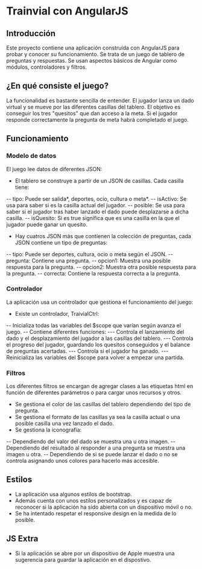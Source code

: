 # Trainvial con AngularJS

## Introducción

Este proyecto contiene una aplicación construída con AngularJS para probar y conocer su funcionamiento. 
Se trata de un juego de tablero de preguntas y respuestas.
Se usan aspectos básicos de Angular como módulos, controladores y filtros.


## ¿En qué consiste el juego?

La funcionalidad es bastante sencilla de entender. El jugador lanza un dado virtual y se mueve por las diferentes casillas del tablero.
El objetivo es conseguir los tres "quesitos" que dan acceso a la meta.
Si el jugador responde correctamente la pregunta de meta habrá completado el juego.

## Funcionamiento

### Modelo de datos

El juego lee datos de diferentes JSON:

- El tablero se construye a partir de un JSON de casillas. Cada casilla tiene:

-- tipo: Puede ser salida*, deportes, ocio, cultura o meta*.
-- isActivo: Se usa para saber si es la casilla actual del jugador.
-- posible: Se usa para saber si el jugador tras haber lanzado el dado puede desplazarse a dicha casilla.
-- isQuesito: Si es true significa que es una casilla en la que el jugador puede ganar un quesito.

- Hay cuatros JSON más que contienen la colección de preguntas, cada JSON contiene un tipo de preguntas:

-- tipo: Puede ser deportes, cultura, ocio o meta según el JSON.
-- pregunta: Contiene una pregunta.
-- opcion1: Muestra una posible respuesta para la pregunta.
-- opcion2: Muestra otra posible respuesta para la pregunta.
-- correcta: Contiene la respuesta correcta a la pregunta.

### Controlador

La aplicación usa un controlador que gestiona el funcionamiento del juego:

- Existe un controlador, TraivialCtrl:

-- Inicializa todas las variables del $scope que varían según avanza el juego.
-- Contiene diferentes funciones:
--- Controla el lanzamiento del dado y el desplazamiento del jugador a las casillas del tablero.
--- Controla el progreso del jugador, guardando los quesitos conseguidos y el balance de preguntas acertadas.
--- Controla si el jugador ha ganado.
--- Reinicializa las variables del $scope para volver a empezar una partida.

### Filtros

Los diferentes filtros se encargan de agregar clases a las etiquetas html en función de diferentes parámetros o para cargar unos recursos y otros.

- Se gestiona el color de las casillas del tablero dependiendo del tipo de pregunta.
- Se gestiona el formato de las casillas ya sea la casilla actual o una posible casilla una vez lanzado el dado.
- Se gestiona la iconografía:

-- Dependiendo del valor del dado se muestra una u otra imagen.
-- Dependiendo del resultado al responder a una pregunta se muestra una imagen u otra.
-- Dependiendo de si se puede lanzar el dado o no se controla asignando unos colores para hacerlo más accesible.

## Estilos

- La aplicación usa algunos estilos de bootstrap.
- Además cuenta con unos estilos personalizados y es capaz de reconocer si la aplicación ha sido abierta con un dispositivo móvil o no. 
- Se ha intentado respetar el responsive design en la medida de lo posible.

## JS Extra

- Si la aplicación se abre por un dispositivo de Apple muestra una sugerencia para guardar la aplicación en el dispostivo.